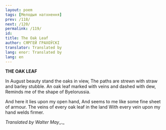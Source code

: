 ```yaml
---
layout: poem
tags: [Мелодыя натхнення]
prev: /118/
next: /120/
permalink: /119/
id: 
title: The Oak Leaf
author: СЯРГЕЙ ГРАХОЎСКІ
translator: Translated by 
lang: enor: Translated by 
lang: en
---
```



**THE  OAK  LEAF**

In August beauty stand the oaks in view, The paths are strewn with straw and barley stubble. An oak leaf marked with veins and dashed with dew, Reminds me of the shape of Byelorussia.

And here it lies upon my open hand, And seems to me like some fine sheet of armour. The veins of every oak leaf in the land With every vein upon my hand welds firmer.

_Translated by Walter May__._
